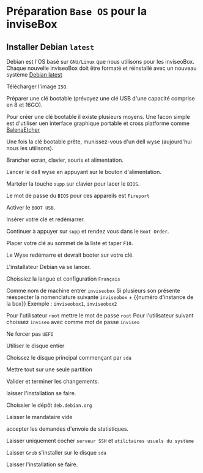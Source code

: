 # Préparation `Base OS` pour la inviseBox

## Installer Debian `latest`

Debian est l'OS basé sur `GNU/Linux` que nous utilisons pour les inviseoBox.
Chaque nouvelle inviseoBox doit être formaté et réinstallé avec un nouveau système [Debian latest](https://www.debian.org/download)

Télécharger l'image `ISO`.

Préparer une clé bootable (prévoyez une clé USB d'une capacité comprise en 8 et 16GO).

Pour créer une clé bootable il existe plusieurs moyens.
Une facon simple est d'utiliser uen interface graphique portable et cross platforme comme [BalenaEtcher](https://etcher.balena.io/)

Une fois la clé bootable prête, munissez-vous d'un dell wyse (aujourd'hui nous les utilisons).

Brancher ecran, clavier, souris et alimentation.

Lancer le dell wyse en appuyant sur le bouton d'alimentation.

Marteler la touche `supp` sur clavier pour lacer le `BIOS`.

Le mot de passe du `BIOS` pour ces appareils est `Fireport`

Activer le `BOOT USB`.

Insérer votre clé et redémarrer.

Continuer à appuyer sur `supp` et rendez vous dans le `Boot Order`.

Placer votre clé au sommet de la liste et taper `F10`.

Le Wyse redémarre et devrait booter sur votre clé.

L'installateur Debian va se lancer.

Choissiez la langue et configuration `Français`

Comme nom de machine entrer `inviseobox` Si plusieurs son présente réespecter la nomenclature suivante `inviseobox` + {{numéro d'instance de la box}}
Exemple : `inviseobox1`, `inviseobox2`

Pour l'utilisateur `root` mettre le mot de passe `root`
Pour l'utilisateur suivant choissez `inviseo` avec comme mot de passe `inviseo`

Ne forcer pas `UEFI`

Utiliser le disque entier

Choissez le disque principal commençant par `sda`

Mettre tout sur une seule partition

Valider et terminer les changements.

laisser l'installation se faire.

Choissier le dépôt `deb.debian.org`

Laisser le mandataire vide

accepter les demandes d'envoie de statistiques.

Laisser uniquement cocher `serveur SSH` et `utilitaires usuels du système`

Laisser `Grub` s'installer sur le disque `sda`

Laisser l'installation se faire.



